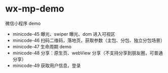 # wx-mp-demo

微信小程序 demo

- minicode-45 曝光、swiper 曝光、dom 进入可视区
- minicode-46 扫码二维码，落地页，获取参数（主包、分包、独立分包场景）
- minicode-47 生命周期 demo
- minicode-48 分享：原生页、webView 分享（不支持分享到朋友圈，可普通分享）
- minicode-49 获取用户信息，登录
